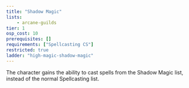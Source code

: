 ```yaml
---
title: "Shadow Magic"
lists:
    - arcane-guilds
tier: 1
osp_cost: 10
prerequisites: []
requirements: ["Spellcasting CS"]
restricted: true
ladder: "high-magic-shadow-magic"
---
```

The character gains the ability to cast spells from the Shadow Magic list, instead of the normal Spellcasting list.